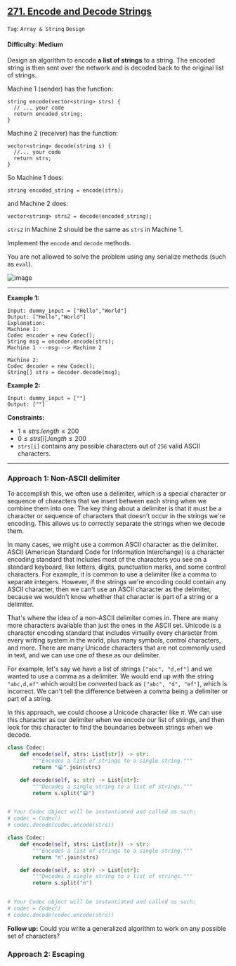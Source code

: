 ## [271. Encode and Decode Strings](https://leetcode.com/problems/encode-and-decode-strings/)

```Tag```: ```Array & String``` ```Design```

#### Difficulty: Medium

Design an algorithm to encode __a list of strings__ to a string. The encoded string is then sent over the network and is decoded back to the original list of strings.

Machine 1 (sender) has the function:
```
string encode(vector<string> strs) {
  // ... your code
  return encoded_string;
}
```

Machine 2 (receiver) has the function:
```
vector<string> decode(string s) {
  //... your code
  return strs;
}
```

So Machine 1 does:
```
string encoded_string = encode(strs);
```
and Machine 2 does:
```
vector<string> strs2 = decode(encoded_string);
```
```strs2``` in Machine 2 should be the same as ```strs``` in Machine 1.

Implement the ```encode``` and ```decode``` methods.

You are not allowed to solve the problem using any serialize methods (such as ```eval```).

![image](https://github.com/quananhle/Python/assets/35042430/56ff711f-f763-4d14-a180-eecbb35a7d52)

---

__Example 1:__
```
Input: dummy_input = ["Hello","World"]
Output: ["Hello","World"]
Explanation:
Machine 1:
Codec encoder = new Codec();
String msg = encoder.encode(strs);
Machine 1 ---msg---> Machine 2

Machine 2:
Codec decoder = new Codec();
String[] strs = decoder.decode(msg);
```

__Example 2:__
```
Input: dummy_input = [""]
Output: [""]
```

__Constraints:__

- $1 \le strs.length \le 200$
- $0 \le strs[i].length \le 200$
- ```strs[i]``` contains any possible characters out of ```256``` valid ASCII characters.
 
---

### Approach 1: Non-ASCII delimiter

To accomplish this, we often use a delimiter, which is a special character or sequence of characters that we insert between each string when we combine them into one. The key thing about a delimiter is that it must be a character or sequence of characters that doesn't occur in the strings we're encoding. This allows us to correctly separate the strings when we decode them.

In many cases, we might use a common ASCII character as the delimiter. ASCII (American Standard Code for Information Interchange) is a character encoding standard that includes most of the characters you see on a standard keyboard, like letters, digits, punctuation marks, and some control characters. For example, it is common to use a delimiter like a comma to separate integers. However, if the strings we're encoding could contain any ASCII character, then we can't use an ASCII character as the delimiter, because we wouldn't know whether that character is part of a string or a delimiter.

That's where the idea of a non-ASCII delimiter comes in. There are many more characters available than just the ones in the ASCII set. Unicode is a character encoding standard that includes virtually every character from every writing system in the world, plus many symbols, control characters, and more. There are many Unicode characters that are not commonly used in text, and we can use one of these as our delimiter.

For example, let's say we have a list of strings ```["abc", "d,ef"]``` and we wanted to use a comma as a delimiter. We would end up with the string ```"abc,d,ef"``` which would be converted back as ```["abc", "d", "ef"]```, which is incorrect. We can't tell the difference between a comma being a delimiter or part of a string.

In this approach, we could choose a Unicode character like $\pi$. We can use this character as our delimiter when we encode our list of strings, and then look for this character to find the boundaries between strings when we decode.

```Python
class Codec:
    def encode(self, strs: List[str]) -> str:
        """Encodes a list of strings to a single string."""
        return "😁".join(strs)

    def decode(self, s: str) -> List[str]:
        """Decodes a single string to a list of strings."""
        return s.split("😁")


# Your Codec object will be instantiated and called as such:
# codec = Codec()
# codec.decode(codec.encode(strs))
```

```Python
class Codec:
    def encode(self, strs: List[str]) -> str:
        """Encodes a list of strings to a single string."""
        return "π".join(strs)

    def decode(self, s: str) -> List[str]:
        """Decodes a single string to a list of strings."""
        return s.split("π")


# Your Codec object will be instantiated and called as such:
# codec = Codec()
# codec.decode(codec.encode(strs))
```

__Follow up:__ Could you write a generalized algorithm to work on any possible set of characters?

### Approach 2: Escaping

```Python

```
